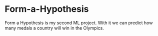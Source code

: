 # Form-a-Hypothesis
Form a Hypothesis is my second ML project. With it we can predict how many medals a country will win in the Olympics.
